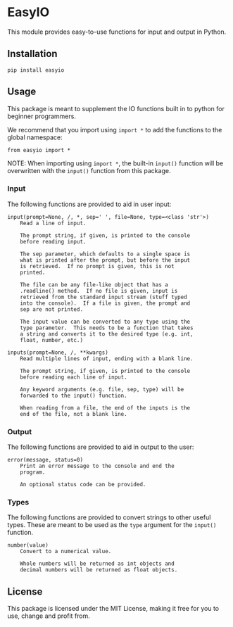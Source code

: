 # EasyIO

This module provides easy-to-use functions for input and output in Python.

## Installation

```
pip install easyio
```

## Usage

This package is meant to supplement the IO functions built in to python for beginner programmers.

We recommend that you import using `import *` to add the functions to the global namespace:

```
from easyio import *
```

NOTE: When importing using `import *`, the built-in `input()` function will be overwritten with the `input()` function from this 
package.

### Input

The following functions are provided to aid in user input:

```
input(prompt=None, /, *, sep=' ', file=None, type=<class 'str'>)
    Read a line of input.
    
    The prompt string, if given, is printed to the console 
    before reading input.
    
    The sep parameter, which defaults to a single space is 
    what is printed after the prompt, but before the input 
    is retrieved.  If no prompt is given, this is not 
    printed.
    
    The file can be any file-like object that has a 
    .readline() method.  If no file is given, input is 
    retrieved from the standard input stream (stuff typed 
    into the console).  If a file is given, the prompt and 
    sep are not printed.
    
    The input value can be converted to any type using the 
    type parameter.  This needs to be a function that takes 
    a string and converts it to the desired type (e.g. int, 
    float, number, etc.)

inputs(prompt=None, /, **kwargs)
    Read multiple lines of input, ending with a blank line.
    
    The prompt string, if given, is printed to the console 
    before reading each line of input.
    
    Any keyword arguments (e.g. file, sep, type) will be
    forwarded to the input() function.
    
    When reading from a file, the end of the inputs is the
    end of the file, not a blank line.
```

### Output

The following functions are provided to aid in output to the user:

```
error(message, status=0)
    Print an error message to the console and end the 
    program.
    
    An optional status code can be provided.
```

### Types

The following functions are provided to convert strings to other useful types.  These are meant to be used as the `type` argument for the `input()` function.

```
number(value)
    Convert to a numerical value.
    
    Whole numbers will be returned as int objects and 
    decimal numbers will be returned as float objects.
```

## License

This package is licensed under the MIT License, making it free for you to use, change and profit from.
